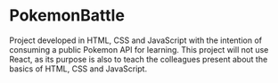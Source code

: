 # PokemonBattle
Project developed in HTML, CSS and JavaScript with the intention of consuming a public Pokemon API for learning. This project will not use React, as its purpose is also to teach the colleagues present about the basics of HTML, CSS and JavaScript.
